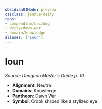 ```yaml
---
obsidianUIMode: preview
cssclass: json5e-deity
tags:
- compendium/src/dmg
- deity/dawn-war
- domain/knowledge
aliases: ["Ioun"]
---
```

# Ioun
*Source: Dungeon Master's Guide p. 10* 

- **Alignment**: Neutral
- **Domains**: Knowledge
- **Pantheon**: Dawn War
- **Symbol**: Crook shaped like a stylized eye